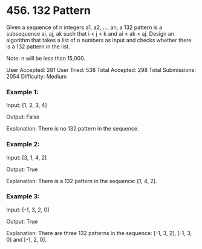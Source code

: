 # 456. 132 Pattern 

Given a sequence of n integers a1, a2, ..., an, a 132 pattern is a subsequence ai, aj, ak such that i < j < k and ai < ak < aj. Design an algorithm that takes a list of n numbers as input and checks whether there is a 132 pattern in the list.

Note: n will be less than 15,000.

User Accepted: 281
User Tried: 538
Total Accepted: 298
Total Submissions: 2054
Difficulty: Medium

### Example 1:
Input: [1, 2, 3, 4]

Output: False

Explanation: There is no 132 pattern in the sequence.

### Example 2:
Input: [3, 1, 4, 2]

Output: True

Explanation: There is a 132 pattern in the sequence: [1, 4, 2].

### Example 3:
Input: [-1, 3, 2, 0]

Output: True

Explanation: There are three 132 patterns in the sequence: [-1, 3, 2], [-1, 3, 0] and [-1, 2, 0].